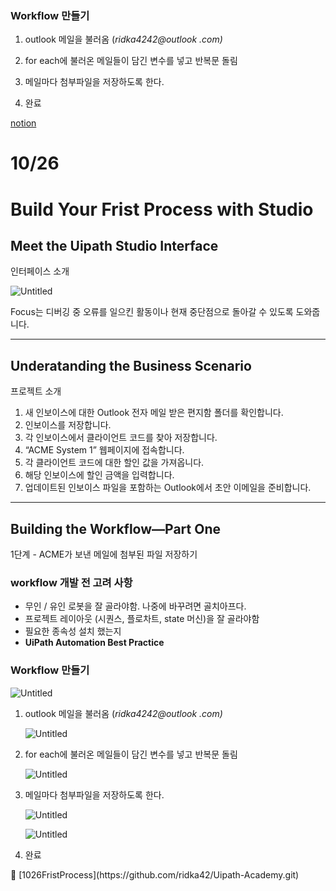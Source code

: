 ### Workflow 만들기


1. outlook 메일을 불러옴 (*ridka4242@outlook .com)*
    

    
2. for each에 불러온 메일들이 담긴 변수를 넣고 반복문 돌림
    

    
3. 메일마다 첨부파일을 저장하도록 한다.
    

    
4. 완료
  
  <a href ="https://determined-fan-807.notion.site/10-26-afab4b312c53469d84c4e78fddf28237">notion</a>


# 10/26

# Build Your Frist Process with Studio

## Meet the Uipath Studio Interface

인터페이스 소개

![Untitled](https://s3-us-west-2.amazonaws.com/secure.notion-static.com/c2b16299-1d42-4460-b81c-3666363c9c92/Untitled.png)

Focus는 디버깅 중 오류를 일으킨 활동이나 현재 중단점으로 돌아갈 수 있도록 도와줍니다.

---

## Underatanding the Business Scenario

프로젝트 소개

1. 새 인보이스에 대한 Outlook 전자 메일 받은 편지함 폴더를 확인합니다.
2. 인보이스를 저장합니다.
3. 각 인보이스에서 클라이언트 코드를 찾아 저장합니다.
4. “ACME System 1” 웹페이지에 접속합니다.
5. 각 클라이언트 코드에 대한 할인 값을 가져옵니다.
6. 해당 인보이스에 할인 금액을 입력합니다.
7. 업데이트된 인보이스 파일을 포함하는 Outlook에서 초안 이메일을 준비합니다.

---

## ****Building the Workflow—Part One****

1단계 - ACME가 보낸 메일에 첨부된 파일 저장하기

### workflow 개발 전 고려 사항

- 무인 / 유인 로봇을 잘 골라야함. 나중에 바꾸려면 골치아프다.
- 프로젝트 레이아웃 (시퀀스, 플로차트, state 머신)을 잘 골라야함
- 필요한 종속성 설치 했는지
- **UiPath Automation Best Practice**

### Workflow 만들기

![Untitled](https://s3-us-west-2.amazonaws.com/secure.notion-static.com/476eb952-dc8a-47f9-9669-e6434885c443/Untitled.png)

1. outlook 메일을 불러옴 (*ridka4242@outlook .com)*
    
    ![Untitled](https://s3-us-west-2.amazonaws.com/secure.notion-static.com/db5bb84e-7848-49cf-94df-d3ffa264e467/Untitled.png)
    
2. for each에 불러온 메일들이 담긴 변수를 넣고 반복문 돌림
    
    ![Untitled](https://s3-us-west-2.amazonaws.com/secure.notion-static.com/c42222ec-c483-4d5b-946d-ea5758c615c6/Untitled.png)
    
3. 메일마다 첨부파일을 저장하도록 한다.
    
    ![Untitled](https://s3-us-west-2.amazonaws.com/secure.notion-static.com/ab8d0d10-0956-43ae-b81f-c3fc28c474a7/Untitled.png)
    
    ![Untitled](https://s3-us-west-2.amazonaws.com/secure.notion-static.com/6ee00082-922d-4c8d-bd3e-2e054987d6a0/Untitled.png)
    
4. 완료

<aside>
📂 [1026FristProcess](https://github.com/ridka42/Uipath-Academy.git)

</aside>
